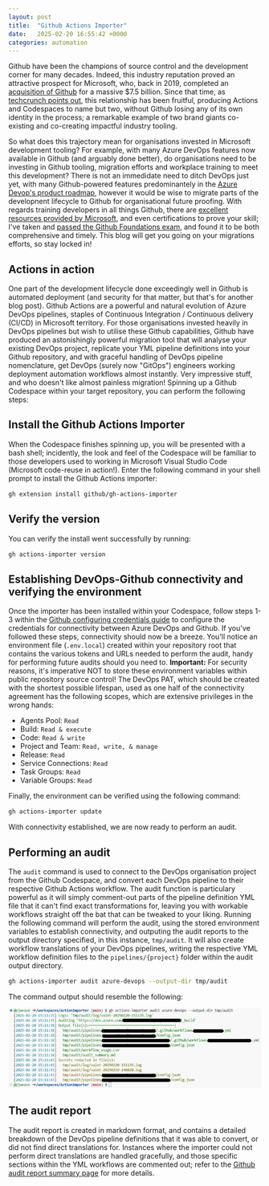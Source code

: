 ```yaml
---
layout: post
title:  "Github Actions Importer"
date:   2025-02-20 16:55:42 +0000
categories: automation
---
```

Github have been the champions of source control and the development corner for many decades. Indeed, this industry reputation proved an attractive prospect for Microsoft, who, back in 2019, completed an [acquisition of Github][mgh] for a massive $7.5 billion. Since that time, as [techcrunch points out][tc], this relationship has been fruitful, producing Actions and Codespaces to name but two, without Github losing any of its own identity in the process; a remarkable example of two brand giants co-existing and co-creating impactful industry tooling. 

So what does this trajectory mean for organisations invested in Microsoft development tooling? For example, with many Azure DevOps features now available in Github (and arguably done better), do organisations need to be investing in Github tooling, migration efforts and workplace training to meet this development? There is not an immedidate need to ditch DevOps just yet, with many Github-powered features predominantely in the [Azure Devop's product roadmap][rm], however it would be wise to migrate parts of the developnent lifecycle to Github for organisational future proofing. With regards training developers in all things Github, there are [excellent resources provided by Microsoft][mf], and even certifications to prove your skill; I've taken and [passed the Github Foundations exam][gfc], and found it to be both comprehensive and timely. This blog will get you going on your migrations efforts, so stay locked in!

## Actions in action
One part of the development lifecycle done exceedingly well in Github is automated deployment (and security for that matter, but that's for another blog post). Github Actions are a powerful and natural evolution of Azure DevOps pipelines, staples of Continuous Integration / Continuous delivery (CI/CD) in Microsoft territory. For those organisations invested heavily in DevOps pipelines but wish to utilise these Github capabilities, Github have produced an astonishingly powerful migration tool that will analyse your existing DevOps project, replicate your YML pipeline definitions into your Github repository, and with graceful handling of DevOps pipeline nomenclature, get DevOps (surely now "GitOps") engineers working deployment automation workflows almost instantly. Very impressive stuff, and who doesn't like almost painless migration! Spinning up a Github Codespace within your target repository, you can perform the following steps:

## Install the Github Actions Importer

When the Codespace finishes spinning up, you will be presented with a bash shell; incidently, the look and feel of the Codespace will be familiar to those developers used to working in Microsoft Visual Studio Code (Microsoft code-reuse in action!). Enter the following command in your shell prompt to install the Github Actions importer:

```bash
gh extension install github/gh-actions-importer
```
## Verify the version

You can verify the install went successfully by running:

```bash
gh actions-importer version
```
## Establishing DevOps-Github connectivity and verifying the environment
Once the importer has been installed within your Codespace, follow steps 1-3 within the [Github configuring credentials guide][ghcc] to configure the credentials for connectivity between Azure DevOps and Github. If you've followed these steps, connectivity should now be a breeze. You'll notice an environment file (<code>.env.local</code>) created within your repository root that contains the various tokens and URLs needed to perform the audit, handy for performing future audits should you need to. <b>Important:</b> For security reasons, it's imperative NOT to store these environment variables within public repository source control! The DevOps PAT, which should be created with the shortest possible lifespan, used as one half of the connectivity agreement has the following scopes, which are extensive privileges in the wrong hands:

- Agents Pool: <code>Read</code>
- Build: <code>Read & execute</code>
- Code: <code>Read & write</code>
- Project and Team: <code>Read, write, & manage</code>
- Release: <code>Read</code>
- Service Connections: <code>Read</code>
- Task Groups: <code>Read</code>
- Variable Groups: <code>Read</code>

Finally, the environment can be verified using the following command:

```bash
gh actions-importer update
```
With connectivity established, we are now ready to perform an audit.

## Performing an audit
The <code>audit</code> command is used to connect to the DevOps organisation project from the Github Codespace, and convert each DevOps pipeline to their respective Github Actions workflow. The audit function is particulary powerful as it will simply comment-out parts of the pipeline definition YML file that it can't find exact transformations for, leaving you with workable workflows straight off the bat that can be tweaked to your liking. Running the following command will perform the audit, using the stored environment variables to establish connectivity, and outputing the audit reports to the output directory specified, in this instance, <code>tmp/audit</code>. It will also create workflow translations of your DevOps pipelines, writing the respective YML workflow definition files to the <code>pipelines/{project}</code> folder within the audit output directory.

```bash
gh actions-importer audit azure-devops --output-dir tmp/audit
```
The command output should resemble the following:

![audit command output][acimg]

[acimg]: /images/actions-importer/audit-command.png "Audit command output"

## The audit report
The audit report is created in markdown format, and contains a detailed breakdown of the DevOps pipeline definitions that it was able to convert, or did not find direct translations for. Instances where the importer could not perform direct translations are handled gracefully, and those specific sections within the YML workflows are commented out; refer to the [Github audit report summary page][ghars] for more details.

[ghcc]: https://github.com/actions/importer-labs/blob/main/azure_devops/1-configure.md#configuring-credentials
[ghars]: https://github.com/actions/importer-labs/blob/main/azure_devops/2-audit.md#review-audit-summary
[mgh]: https://blogs.microsoft.com/blog/2018/10/26/microsoft-completes-github-acquisition/
[tc]: https://techcrunch.com/2022/10/26/four-years-after-being-acquired-by-microsoft-github-keeps-doing-its-thing/
[rm]: https://learn.microsoft.com/en-us/azure/devops/release-notes/features-timeline
[mf]: https://examregistration.github.com/certification/GHF
[gfc]: https://www.credly.com/badges/f541d2b6-e348-41f5-bdd8-a5984a80c235/linked_in_profile
